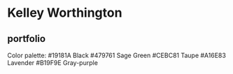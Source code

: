 # Kelley Worthington

## portfolio

Color palette:
#19181A Black
#479761 Sage Green
#CEBC81 Taupe
#A16E83 Lavender
#B19F9E Gray-purple
